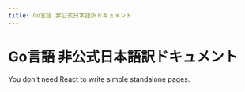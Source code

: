```yaml
---
title: Go言語 非公式日本語訳ドキュメント
---
```


# Go言語 非公式日本語訳ドキュメント

You don't need React to write simple standalone pages.
